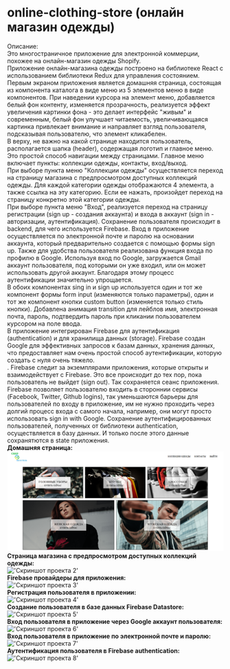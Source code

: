 # online-clothing-store (онлайн магазин одежды)

Описание:<br />
Это многостраничное приложение для электронной коммерции, похожее на онлайн-магазин одежды Shopify.<br />
Приложение онлайн-магазина одежды построено на библиотеке React с использованием библиотеки Redux для управления состоянием.<br />
Первым экраном приложения является домашняя страница, состоящая из компонента каталога в виде меню из 5 элементов меню в виде компонентов. При наведении курсора на элемент меню, добавляется белый фон контенту, изменяется прозрачность, реализуется эффект увеличения картинки фона - это делает интерфейс "живым" и современным, белый фон улучшает читаемость, увеличивающаяся картинка привлекает внимание и направляет взгляд пользователя, подсказывая пользователю, что элемент кликабелен.<br />
В верху, не важно на какой странице находится пользователь, располагается шапка (header), содержащая логотип и главное меню. Это простой способ навигации между страницами. Главное меню включает пункты: коллекции одежды, контакты, вход/выход.<br />
При выборе пункта меню "Коллекции одежды" осуществляется переход на страницу магазина с предпросмотром доступных коллекций одежды. Для каждой категории одежды отображаются 4 элемента, а также ссылка на эту категорию. Если ее нажать, произойдет переход на страницу конкретно этой категории одежды.<br />
При выборе пункта меню "Вход", реализуется переход на страницу регистрации (sign up - создания аккаунта) и входа в аккаунт (sign in - авторизации, аутентификация). Сохранение пользователя происходит в backend, для чего используется Firebase. Вход в приложение осуществляется по электронной почте и паролю на основании аккаунта, который предварительно создается с помощью формы sign up. Также для удобства пользователя реализована функция входа по профилю в Google. Используя вход по Google, загружается Gmail аккаунт пользователя, под которыми он уже входил, или он может использовать другой аккаунт. Благодаря этому процесс аутентификации значительно упрощается.<br />
В обоих компонентах sing in и sign up используется один и тот же компонент формы form input (изменяются только параметры), один и тот же компонент кнопки custom button (изменяется только стиль кнопки). Добавлена анимация transition для лейблов имя, электронная почта, пароль, подтвердить пароль при кликании пользователем курсором на поле ввода.<br />
В приложение интегрирован Firebase для аутентификация (authentication) и для хранилища данных (storage). Firebase создан Google для эффективных запросов к базам данных, хранения данных, что предоставляет нам очень простой способ аутентификации, которую создать с нуля очень тяжело.<br />.
Firebase следит за экземплярами приложения, которые открыты и взаимодействует с Firebase. Это все происходит до тех пор, пока пользователь не выйдет (sign out). Так сохраняется сеанс приложения. Firebase позволяет пользователю входить в стороннии сервисы (Facebook, Twitter, Github logins), так уменьшаются барьеры для пользователей по входу в приложение, им не нужно проходить через долгий процесс входа с самого начала, например, они могут просто использовать sign in with Google. Сохранение аутентифицированных пользователей, полученных от библиотеки authentication, осуществляется в базу данных. И только после этого данные сохранятются в state приложения.<br />
**Домашняя страница:**<br />
!['Скриншот проекта 1'](img/screenshot_01_homepage.PNG)<br />
**Страница магазина с предпросмотром доступных коллекций одежды:**<br />
!['Скриншот проекта 2'](img/screenshot_02_shoppage_cloth_collections)<br />
**Firebase провайдеры для приложения:**<br />
!['Скриншот проекта 3'](img/screenshot_03_sign-in-and-up-firebase-providers)<br />
**Регистрация пользователя в приложении:**<br />
!['Скриншот проекта 4'](img/screenshot_04_typed_wrong_registration_password)<br />
**Создание пользователя в базе данных Firebase Datastore:**<br />
!['Скриншот проекта 5'](img/screenshot_05_create_user_in_database)<br />
**Вход пользователя в приложение через Google аккаунт пользователя:**<br />
!['Скриншот проекта 6'](img/screenshot_06_sign_in_with_google)<br />
**Вход пользователя в приложение по электронной почте и паролю:**<br />
!['Скриншот проекта 7'](img/screenshot_07_sign_in_with_email_passworde)<br />
**Аутентификация пользователя в Firebase authentication:**<br />
!['Скриншот проекта 8'](img/screenshot_08_sign_in_with_google_firebase_auth)<br />

